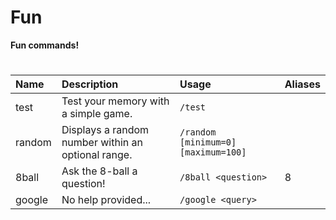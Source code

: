 # Fun

**Fun commands!**
#

| Name | Description | Usage | Aliases |
| :--- | :--- | :--- | :---
| test | Test your memory with a simple game. | `/test`
| random | Displays a random number within an optional range. | `/random [minimum=0] [maximum=100]` |
| 8ball | Ask the 8-ball a question! | `/8ball <question>` | 8
| google | No help provided... | `/google <query>`